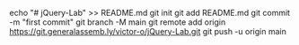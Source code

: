 echo "# jQuery-Lab" >> README.md
git init
git add README.md
git commit -m "first commit"
git branch -M main
git remote add origin https://git.generalassemb.ly/victor-o/jQuery-Lab.git
git push -u origin main